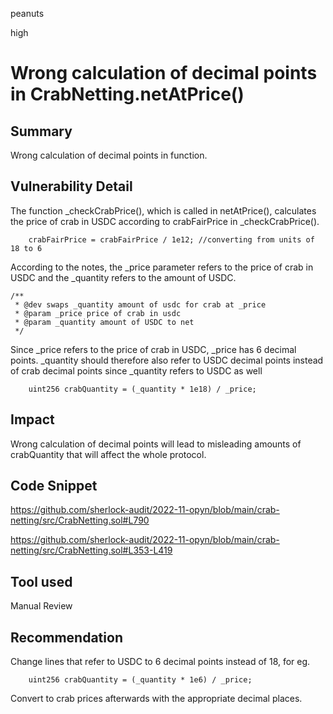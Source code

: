 peanuts

high

# Wrong calculation of decimal points in CrabNetting.netAtPrice()

## Summary

Wrong calculation of decimal points in function.

## Vulnerability Detail

The function _checkCrabPrice(), which is called in netAtPrice(), calculates the price of crab in USDC according to crabFairPrice in _checkCrabPrice().

        crabFairPrice = crabFairPrice / 1e12; //converting from units of 18 to 6

According to the notes, the _price parameter refers to the price of crab in USDC and the _quantity refers to the amount of USDC.

    /**
     * @dev swaps _quantity amount of usdc for crab at _price
     * @param _price price of crab in usdc
     * @param _quantity amount of USDC to net
     */

Since _price refers to the price of crab in USDC, _price has 6 decimal points. _quantity should therefore also refer to USDC decimal points instead of crab decimal points since _quantity refers to USDC as well

        uint256 crabQuantity = (_quantity * 1e18) / _price;

## Impact

Wrong calculation of decimal points will lead to misleading amounts of crabQuantity that will affect the whole protocol.

## Code Snippet

https://github.com/sherlock-audit/2022-11-opyn/blob/main/crab-netting/src/CrabNetting.sol#L790

https://github.com/sherlock-audit/2022-11-opyn/blob/main/crab-netting/src/CrabNetting.sol#L353-L419


## Tool used

Manual Review

## Recommendation

Change lines that refer to USDC to 6 decimal points instead of 18, for eg.

        uint256 crabQuantity = (_quantity * 1e6) / _price;

Convert to crab prices afterwards with the appropriate decimal places.